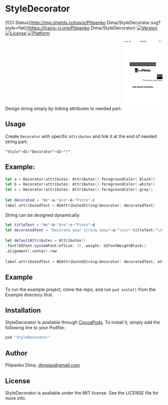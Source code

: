 # StyleDecorator

[![CI Status](http://img.shields.io/travis/Pilipenko Dima/StyleDecorator.svg?style=flat)](https://travis-ci.org/Pilipenko Dima/StyleDecorator)
[![Version](https://img.shields.io/cocoapods/v/StyleDecorator.svg?style=flat)](http://cocoapods.org/pods/StyleDecorator)
[![License](https://img.shields.io/cocoapods/l/StyleDecorator.svg?style=flat)](http://cocoapods.org/pods/StyleDecorator)
[![Platform](https://img.shields.io/cocoapods/p/StyleDecorator.svg?style=flat)](http://cocoapods.org/pods/StyleDecorator)

Design string simply by linking attributes to needed part.
<img src=Example/StyleDecorator/Images.xcassets/thumbnail.imageset/thumbnail.png width=25% height=25% />

## Usage
Create `Decorator` with specific `Attributes` and link it at the end of needed string part:

`"Style"~d1~"Decorator"~d2~"!"`

## Example:
```swift
let a = Decorator(attributes: Attributes().foregroundColor(.black))
let b = Decorator(attributes: Attributes().foregroundColor(.white))
let c = Decorator(attributes: Attributes().foregroundColor(.gray))

let decorated = "We"~a~"Are"~b~"Pinto"~c
label.attributedText = NSAttributedString(decorator: decoratedText)
```

String can be designed dynamically:
```swift
let titleText = "We"~b~"Are"~c~"Pinto"~d
let decoratedText = "Decorate your string easy"~a~"\n\n"~titleText~"\n\n"~"Ideas"~e~"\n"~"Thinking up smart ideas"~f~"\nwith default attributes"

let defaultAttributes = Attributes()
.font(UIFont.systemFont(ofSize: 15, weight: UIFontWeightBlack))
.alignment(.center).raw

label.attributedText = NSAttributedString(decorator: decoratedText, attributes: defaultAttributes)
```

## Example

To run the example project, clone the repo, and run `pod install` from the Example directory first.

## Installation

StyleDecorator is available through [CocoaPods](http://cocoapods.org). To install
it, simply add the following line to your Podfile:

```ruby
pod "StyleDecorator"
```

## Author

Pilipenko Dima, dimpiax@gmail.com

## License

StyleDecorator is available under the MIT license. See the LICENSE file for more info.
